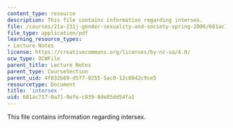```yaml
---
content_type: resource
description: This file contains information regarding intersex.
file: /courses/21a-231j-gender-sexuality-and-society-spring-2006/681ac7170a719efec8398de85dd54fa1_MIT21A_213JS06_intersex.pdf
file_type: application/pdf
learning_resource_types:
- Lecture Notes
license: https://creativecommons.org/licenses/by-nc-sa/4.0/
ocw_type: OCWFile
parent_title: Lecture Notes
parent_type: CourseSection
parent_uid: 4f832b69-d577-0255-5ac0-12c6042c9ce5
resourcetype: Document
title: 'intersex '
uid: 681ac717-0a71-9efe-c839-8de85dd54fa1
---
```

This file contains information regarding intersex.